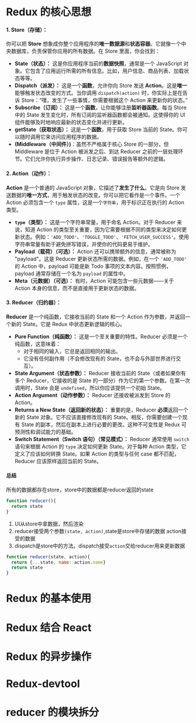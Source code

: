 # Redux 的核心思想

#### **1. Store（存储）：**

你可以把 **Store** 想象成你整个应用程序的**唯一数据源**和**状态容器**。它就像一个中央数据库，负责保管你应用的所有数据。在 Store 里面，你会找到：

- **State（状态）：** 这是你应用程序当前的**数据快照**，通常是一个 JavaScript 对象。它包含了应用运行所需的所有信息。比如，用户信息、商品列表、加载状态等等。
- **Dispatch（派发）：** 这是一个**函数**，允许你向 Store 发送 **Action**。这是**唯一**能够触发状态改变的方式。当你调用 `dispatch(action)` 时，你实际上是在告诉 Store：“嘿，发生了一些事情，你需要根据这个 Action 来更新你的状态。”
- **Subscribe（订阅）：** 这是一个**函数**，让你能够注册**监听器函数**。每当 Store 中的 State 发生变化时，所有订阅的监听器函数都会被通知。这使得你的 UI 组件能够及时地响应最新的状态变化并进行更新。
- **getState（获取状态）：** 这是一个**函数**，用于获取 Store 当前的 State。你可以随时调用它来访问应用程序的数据。
- **(Middleware（中间件）)**：虽然不严格属于核心 Store 的一部分，但 Middleware 是位于 Action 被派发之后、到达 Reducer 之前的一层处理环节。它们允许你执行异步操作、日志记录、错误报告等额外的逻辑。

#### **2. Action（动作）：**

**Action** 是一个普通的 JavaScript 对象，它描述了**发生了什么**。它是向 Store 发送数据的**唯一方式**，用于触发状态的改变。你可以把它看作是一个事件。一个 Action 必须包含一个 `type` 属性，这是一个`字符串`，用于标识正在执行的 Action 类型。

- **`type`（类型）：** 这是一个字符串常量，用于命名 Action。对于 Reducer 来说，知道 Action 的类型至关重要，因为它需要根据不同的类型来决定如何更新状态。例如：`'ADD_TODO'`、`'TOGGLE_TODO'`、`'FETCH_USER_SUCCESS'`。使用字符串常量有助于避免拼写错误，并使你的代码更易于维护。
- **Payload（载荷）（可选）：** Action 还可以携带额外的信息，通常被称为 "payload"。这是 Reducer 更新状态所需的数据。例如，在一个 `'ADD_TODO'` 的 Action 中，payload 可能是新 Todo 事项的文本内容。按照惯例，payload 通常存储在一个名为 `payload` 的属性中。
- **Meta（元数据）（可选）：** 有时，Action 可能包含一些元数据——关于 Action 本身的信息，而不是直接用于更新状态的数据。

#### **3. Reducer（归约器）：**

**Reducer** 是一个纯函数，它接收当前的 State 和一个 Action 作为参数，并返回一个新的 State。它是 Redux 中状态更新逻辑的核心。

- **Pure Function（纯函数）：** 这是一个至关重要的特性。Reducer 必须是一个纯函数，这意味着：
  - 对于相同的输入，它总是返回相同的输出。
  - 它没有任何副作用（不会修改现有的 State，也不会与外部世界进行交互）。
- **State Argument（状态参数）：** Reducer 接收当前的 State（或者如果你有多个 Reducer，它接收的是 State 的一部分）作为它的第一个参数。在第一次调用时，State 会是 `undefined`，所以你应该提供一个初始 State。
- **Action Argument（动作参数）：** Reducer 还接收被派发到 Store 的 Action。
- **Returns a New State（返回新的状态）：** 重要的是，Reducer **必须**返回一个新的 State 对象。它不应该直接修改现有的 State。相反，你需要创建一个现有 State 的副本，然后在副本上进行必要的更改。这种不可变性是 Redux 可预测性和调试能力的基础。
- **Switch Statement（Switch 语句）（常见模式）：** Reducer 通常使用 `switch` 语句来根据 Action 的 `type` 决定如何更新 State。对于每种 Action 类型，它定义了应该如何转换 State。如果 Action 的类型与任何 case 都不匹配，Reducer 应该原样返回当前的 State。


#### 总结

所有的数据都存在store，store中的数据都是reducer返回的state

```js
function reducer(){
  return state
}
```

1. UI从store中拿数据，然后渲染
2. reducer接受两个参数`(state, action)`,state是store中存储的数据 action接受的数据
3. dispatch是store中的方法。dispatch接受`action`交给reducer用来更新数据

```js
function reducer(state, action){
  return {...state, name: action.name}
  return state
}
```

# Redux 的基本使用

# Redux 结合 React

# Redux 的异步操作

# Redux-devtool

# reducer 的模块拆分
